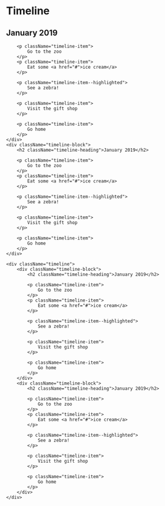 # Timeline

<div className="timeline">
    <div className="timeline-block">
        <h2 className="timeline-heading">January 2019</h2>
        
        <p className="timeline-item">
            Go to the zoo
        </p>
        <p className="timeline-item">  
            Eat some <a href="#">ice cream</a>
        </p>
        
        <p className="timeline-item--highlighted">   
            See a zebra!
        </p>
        
        <p className="timeline-item">  
            Visit the gift shop
        </p>
        
        <p className="timeline-item">  
            Go home
        </p>
    </div>
    <div className="timeline-block">
        <h2 className="timeline-heading">January 2019</h2>
        
        <p className="timeline-item">
            Go to the zoo
        </p>
        <p className="timeline-item">  
            Eat some <a href="#">ice cream</a>
        </p>
        
        <p className="timeline-item--highlighted">   
            See a zebra!
        </p>
        
        <p className="timeline-item">  
            Visit the gift shop
        </p>
        
        <p className="timeline-item">  
            Go home
        </p>
    </div>
</div>

```
<div className="timeline">
    <div className="timeline-block">
        <h2 className="timeline-heading">January 2019</h2>
        
        <p className="timeline-item">
            Go to the zoo
        </p>
        <p className="timeline-item">  
            Eat some <a href="#">ice cream</a>
        </p>
        
        <p className="timeline-item--highlighted">   
            See a zebra!
        </p>
        
        <p className="timeline-item">  
            Visit the gift shop
        </p>
        
        <p className="timeline-item">  
            Go home
        </p>
    </div>
    <div className="timeline-block">
        <h2 className="timeline-heading">January 2019</h2>
        
        <p className="timeline-item">
            Go to the zoo
        </p>
        <p className="timeline-item">  
            Eat some <a href="#">ice cream</a>
        </p>
        
        <p className="timeline-item--highlighted">   
            See a zebra!
        </p>
        
        <p className="timeline-item">  
            Visit the gift shop
        </p>
        
        <p className="timeline-item">  
            Go home
        </p>
    </div>
</div>
```